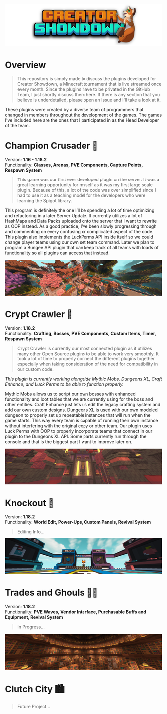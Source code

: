 ![Creator Showdown Logo](/Images/logo.png)
# Overview

> This repository is simply made to discuss the plugins developed for Creator Showdown, a Minecraft tournament that is live streamed once every month. Since the plugins have to be privated in the GitHub Team, I just shortly discuss them here. If there is any section that you believe is underdetailed, please open an Issue and I'll take a look at it.

These plugins were created by a diverse team of programmers that changed in members throughout the development of the games. The games I've included here are the ones that I participated in as the Head Developer of the team. 

# Champion Crusader 🏰
Version: **1.16 - 1.18.2**\
Functionality: **Classes, Arenas, PVE Components, Capture Points, Respawn System**
> This game was our first ever developed plugin on the server. It was a great learning opportunity for myself as it was my first large scale plugin. Because of this, a lot of the code was over simplified since I had to use it as a teaching model for the developers who were learning the Spigot library. 

This program is definitely the one I’ll be spending a lot of time optimizing and refactoring in a later Server Update. It currently utilizes a lot of HashMaps and Data Packs uploaded onto the server that I want to rewrite as OOP instead. As a good practice, I’ve been slowly progressing through and commenting on every confusing or complicated aspect of the code. This plugin also implements the LuckPerms API inside itself so we could change player teams using our own set team command. Later we plan to program a Bungee API plugin that can keep track of all teams with loads of functionality so all plugins can access that instead.

![Champion Crusader](/Images/champ.png)

# Crypt Crawler 🔦
Version: **1.18.2**\
Functionality: **Crafting, Bosses, PVE Components, Custom Items, Timer, Respawn System**
> Crypt Crawler is currently our most connected plugin as it utilizes many other Open Source plugins to be able to work very smoothly. It took a lot of time to properly connect the different plugins together especially when taking consideration of the need for compatibility in our custom code.

*This plugin is currently working alongside Mythic Mobs, Dungeons XL, Craft Enhance, and Luck Perms to be able to function properly.*

Mythic Mobs allows us to script our own bosses with enhanced functionality and loot tables that we are currently using for the boss and other entities. Craft Enhance just lets us edit the legacy crafting system and add our own custom designs. Dungeons XL is used with our own modeled dungeon to properly set up repeatable instances that will run when the game starts. This way every team is capable of running their own instance without interfering with the original copy or other team. Our plugin uses Luck Perms with OOP to properly incorporate teams that connect in our plugin to the Dungeons XL API. Some parts currently run through the console and that is the biggest part I want to improve later on. 

![Crypt Crawler](/Images/crypt.png)

# Knockout 🥊
Version: **1.18.2**\
Functionality: **World Edit, Power-Ups, Custom Panels, Revival System**
> Editing Info...

![Knockout](/Images/knockout.png)

# Trades and Ghouls 🧟‍♂️
Version: **1.18.2**\
Functionality: **PVE Waves, Vendor Interface, Purchasable Buffs and Equipment, Revival System**
> In Progress...

![Trades and Ghouls](/Images/tag.png)

# Clutch City 🏙
> Future Project...
